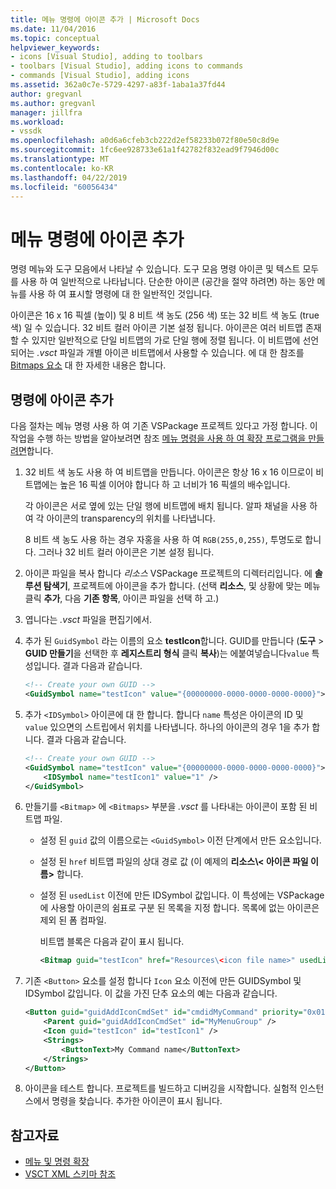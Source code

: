 ```yaml
---
title: 메뉴 명령에 아이콘 추가 | Microsoft Docs
ms.date: 11/04/2016
ms.topic: conceptual
helpviewer_keywords:
- icons [Visual Studio], adding to toolbars
- toolbars [Visual Studio], adding icons to commands
- commands [Visual Studio], adding icons
ms.assetid: 362a0c7e-5729-4297-a83f-1aba1a37fd44
author: gregvanl
ms.author: gregvanl
manager: jillfra
ms.workload:
- vssdk
ms.openlocfilehash: a0d6a6cfeb3cb222d2ef58233b072f80e50c8d9e
ms.sourcegitcommit: 1fc6ee928733e61a1f42782f832ead9f7946d00c
ms.translationtype: MT
ms.contentlocale: ko-KR
ms.lasthandoff: 04/22/2019
ms.locfileid: "60056434"
---
```

# <a name="add-icons-to-menu-commands"></a>메뉴 명령에 아이콘 추가
명령 메뉴와 도구 모음에서 나타날 수 있습니다. 도구 모음 명령 아이콘 및 텍스트 모두를 사용 하 여 일반적으로 나타납니다. 단순한 아이콘 (공간을 절약 하려면) 하는 동안 메뉴를 사용 하 여 표시할 명령에 대 한 일반적인 것입니다.

 아이콘은 16 x 16 픽셀 (높이) 및 8 비트 색 농도 (256 색) 또는 32 비트 색 농도 (true 색) 일 수 있습니다. 32 비트 컬러 아이콘 기본 설정 됩니다. 아이콘은 여러 비트맵 존재할 수 있지만 일반적으로 단일 비트맵의 가로 단일 행에 정렬 됩니다. 이 비트맵에 선언 되어는 *.vsct* 파일과 개별 아이콘 비트맵에서 사용할 수 있습니다. 에 대 한 참조를 [Bitmaps 요소](../extensibility/bitmaps-element.md) 대 한 자세한 내용은 합니다.

## <a name="add-an-icon-to-a-command"></a>명령에 아이콘 추가
 다음 절차는 메뉴 명령 사용 하 여 기존 VSPackage 프로젝트 있다고 가정 합니다. 이 작업을 수행 하는 방법을 알아보려면 참조 [메뉴 명령을 사용 하 여 확장 프로그램을 만들려면](../extensibility/creating-an-extension-with-a-menu-command.md)합니다.

1. 32 비트 색 농도 사용 하 여 비트맵을 만듭니다. 아이콘은 항상 16 x 16 이므로이 비트맵에는 높은 16 픽셀 이어야 합니다 하 고 너비가 16 픽셀의 배수입니다.

     각 아이콘은 서로 옆에 있는 단일 행에 비트맵에 배치 됩니다. 알파 채널을 사용 하 여 각 아이콘의 transparency의 위치를 나타냅니다.

     8 비트 색 농도 사용 하는 경우 자홍을 사용 하 여 `RGB(255,0,255)`, 투명도로 합니다. 그러나 32 비트 컬러 아이콘은 기본 설정 됩니다.

2. 아이콘 파일을 복사 합니다 *리소스* VSPackage 프로젝트의 디렉터리입니다. 에 **솔루션 탐색기**, 프로젝트에 아이콘을 추가 합니다. (선택 **리소스**, 및 상황에 맞는 메뉴 클릭 **추가**, 다음 **기존 항목**, 아이콘 파일을 선택 하 고.)

3. 엽니다는 *.vsct* 파일을 편집기에서.

4. 추가 된 `GuidSymbol` 라는 이름의 요소 **testIcon**합니다. GUID를 만듭니다 (**도구** > **GUID 만들기**을 선택한 후 **레지스트리 형식** 클릭 **복사**)는 에붙여넣습니다`value` 특성입니다. 결과 다음과 같습니다.

    ```xml
    <!-- Create your own GUID -->
    <GuidSymbol name="testIcon" value="{00000000-0000-0000-0000-0000}">
    ```

5. 추가 `<IDSymbol>` 아이콘에 대 한 합니다. 합니다 `name` 특성은 아이콘의 ID 및 `value` 있으면의 스트립에서 위치를 나타냅니다. 하나의 아이콘의 경우 1을 추가 합니다. 결과 다음과 같습니다.

    ```xml
    <!-- Create your own GUID -->
    <GuidSymbol name="testIcon" value="{00000000-0000-0000-0000-0000}">
        <IDSymbol name="testIcon1" value="1" />
    </GuidSymbol>
    ```

6. 만들기를 `<Bitmap>` 에 `<Bitmaps>` 부분을 *.vsct* 를 나타내는 아이콘이 포함 된 비트맵 파일.

    - 설정 된 `guid` 값의 이름으로는 `<GuidSymbol>` 이전 단계에서 만든 요소입니다.

    - 설정 된 `href` 비트맵 파일의 상대 경로 값 (이 예제의 **리소스\\< 아이콘 파일 이름\>** 합니다.

    - 설정 된 `usedList` 이전에 만든 IDSymbol 값입니다. 이 특성에는 VSPackage에 사용할 아이콘의 쉼표로 구분 된 목록을 지정 합니다. 목록에 없는 아이콘은 제외 된 폼 컴파일.

         비트맵 블록은 다음과 같이 표시 됩니다.

        ```xml
        <Bitmap guid="testIcon" href="Resources\<icon file name>" usedList="testIcon1"/>
        ```

7. 기존 `<Button>` 요소를 설정 합니다 `Icon` 요소 이전에 만든 GUIDSymbol 및 IDSymbol 값입니다. 이 값을 가진 단추 요소의 예는 다음과 같습니다.

    ```xml
    <Button guid="guidAddIconCmdSet" id="cmdidMyCommand" priority="0x0100" type="Button">
        <Parent guid="guidAddIconCmdSet" id="MyMenuGroup" />
        <Icon guid="testIcon" id="testIcon1" />
        <Strings>
            <ButtonText>My Command name</ButtonText>
        </Strings>
    </Button>
    ```

8. 아이콘을 테스트 합니다. 프로젝트를 빌드하고 디버깅을 시작합니다. 실험적 인스턴스에서 명령을 찾습니다. 추가한 아이콘이 표시 됩니다.

## <a name="see-also"></a>참고자료
- [메뉴 및 명령 확장](../extensibility/extending-menus-and-commands.md)
- [VSCT XML 스키마 참조](../extensibility/vsct-xml-schema-reference.md)